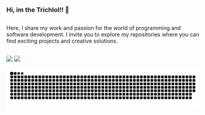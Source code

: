 ### Hi, im the Trichlol!! 👋

##

Here, I share my work and passion for the world of programming and software development. I invite you to explore my repositories where you can find exciting projects and creative solutions.

##
<div>
  <img height="180em" src="https://github-readme-stats.vercel.app/api?username=trichlol&show_icons=true&theme=dark"/>
  <img height="180em" src="https://github-readme-stats.vercel.app/api/top-langs/?username=trichlol&layout=compact&theme=dark"/>
</div>

![snake gif](https://github.com/trichlol/trichlol/blob/output/github-contribution-grid-snake.svg)
